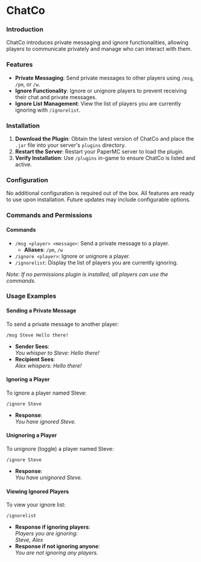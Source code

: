 # ChatCo

### Introduction

ChatCo introduces private messaging and ignore functionalities, allowing players to communicate privately and manage who can interact with them.

### Features

- **Private Messaging**: Send private messages to other players using `/msg`, `/pm`, or `/w`.
- **Ignore Functionality**: Ignore or unignore players to prevent receiving their chat and private messages.
- **Ignore List Management**: View the list of players you are currently ignoring with `/ignorelist`.

### Installation

1. **Download the Plugin**: Obtain the latest version of ChatCo and place the `.jar` file into your server's `plugins` directory.
2. **Restart the Server**: Restart your PaperMC server to load the plugin.
3. **Verify Installation**: Use `/plugins` in-game to ensure ChatCo is listed and active.

### Configuration

No additional configuration is required out of the box. All features are ready to use upon installation. Future updates may include configurable options.

### Commands and Permissions

#### Commands

- `/msg <player> <message>`: Send a private message to a player.
    - **Aliases**: `/pm`, `/w`
- `/ignore <player>`: Ignore or unignore a player.
- `/ignorelist`: Display the list of players you are currently ignoring.

*Note: If no permissions plugin is installed, all players can use the commands.*

### Usage Examples

#### Sending a Private Message

To send a private message to another player:

`/msg Steve Hello there!`

- **Sender Sees**:  
  *You whisper to Steve: Hello there!*
- **Recipient Sees**:  
  *Alex whispers: Hello there!*

#### Ignoring a Player

To ignore a player named Steve:

`/ignore Steve`

- **Response**:  
  *You have ignored Steve.*

#### Unignoring a Player

To unignore (toggle) a player named Steve:

`/ignore Steve`

- **Response**:  
  *You have unignored Steve.*

#### Viewing Ignored Players

To view your ignore list:

`/ignorelist`

- **Response if ignoring players**:  
  *Players you are ignoring:*  
  *Steve, Alex*
- **Response if not ignoring anyone**:  
  *You are not ignoring any players.*